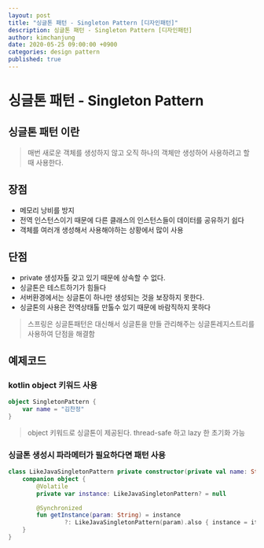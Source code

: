 ```yaml
---
layout: post
title: "싱글톤 패턴 - Singleton Pattern [디자인패턴]"
description: 싱글톤 패턴 - Singleton Pattern [디자인패턴]
author: kimchanjung
date: 2020-05-25 09:00:00 +0900
categories: design pattern
published: true
---
```


# 싱글톤 패턴 - Singleton Pattern

## 싱글톤 패턴 이란
> 매번 새로운 객체를 생성하지 않고 오직 하나의 객체만 생성하어 사용하려고 할때 사용한다.

## 장점
- 메모리 낭비를 방지
- 전역 인스턴스이기 때문에 다른 클래스의 인스턴스들이 데이터를 공유하기 쉽다
- 객체를 여러개 생성해서 사용해야하는 상황에서 많이 사용 

## 단점
- private 생성자톨 갖고 있기 때문에 상속할 수 없다.
- 싱글톤은 테스트하기가 힘들다
- 서버환경에서는 싱글톤이 하나만 생성되는 것을 보장하지 못한다.
- 싱글톤의 사용은 전역상태톨 만톨수 있기 때문에 바람직하지 못하다

> 스프링은 싱글톤패턴은 대신해서 싱글톤을 만들 관리해주는 싱글톤레지스트리를 사용하여 단점을 해결함

## 예제코드
### kotlin object 키워드 사용 
```kotlin
object SingletonPattern {
    var name = "김찬정"
}
```
> object 키워드로 싱글톤이 제공된다. thread-safe 하고 lazy 한 초기화 가능

### 싱글톤 생성시 파라메터가 필요하다면 패턴 사용 
```kotlin
class LikeJavaSingletonPattern private constructor(private val name: String) {
    companion object {
        @Volatile
        private var instance: LikeJavaSingletonPattern? = null

        @Synchronized
        fun getInstance(param: String) = instance
                ?: LikeJavaSingletonPattern(param).also { instance = it }
    }
}
```
